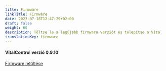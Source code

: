 ```yaml
---
title: Firmware
linkTitle: Firmware
date: 2023-07-18T12:47:29+02:00
draft: false
weight: 60
description: Töltse le a legújabb firmware verziót és telepítse a VitalControl eszközére.
translationKey: firmware
---
```

#### VitalControl verzió 0.9.10

<a href="/download/firmware.vcu" role="button" class="btn btn-primary btn-lg">Firmware letöltése</a>
